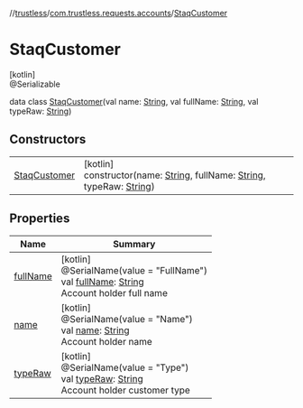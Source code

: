 //[trustless](../../../index.md)/[com.trustless.requests.accounts](../index.md)/[StaqCustomer](index.md)

# StaqCustomer

[kotlin]\
@Serializable

data class [StaqCustomer](index.md)(val name: [String](https://kotlinlang.org/api/latest/jvm/stdlib/kotlin/-string/index.html), val fullName: [String](https://kotlinlang.org/api/latest/jvm/stdlib/kotlin/-string/index.html), val typeRaw: [String](https://kotlinlang.org/api/latest/jvm/stdlib/kotlin/-string/index.html))

## Constructors

| | |
|---|---|
| [StaqCustomer](-staq-customer.md) | [kotlin]<br>constructor(name: [String](https://kotlinlang.org/api/latest/jvm/stdlib/kotlin/-string/index.html), fullName: [String](https://kotlinlang.org/api/latest/jvm/stdlib/kotlin/-string/index.html), typeRaw: [String](https://kotlinlang.org/api/latest/jvm/stdlib/kotlin/-string/index.html)) |

## Properties

| Name | Summary |
|---|---|
| [fullName](full-name.md) | [kotlin]<br>@SerialName(value = &quot;FullName&quot;)<br>val [fullName](full-name.md): [String](https://kotlinlang.org/api/latest/jvm/stdlib/kotlin/-string/index.html)<br>Account holder full name |
| [name](name.md) | [kotlin]<br>@SerialName(value = &quot;Name&quot;)<br>val [name](name.md): [String](https://kotlinlang.org/api/latest/jvm/stdlib/kotlin/-string/index.html)<br>Account holder name |
| [typeRaw](type-raw.md) | [kotlin]<br>@SerialName(value = &quot;Type&quot;)<br>val [typeRaw](type-raw.md): [String](https://kotlinlang.org/api/latest/jvm/stdlib/kotlin/-string/index.html)<br>Account holder customer type |

